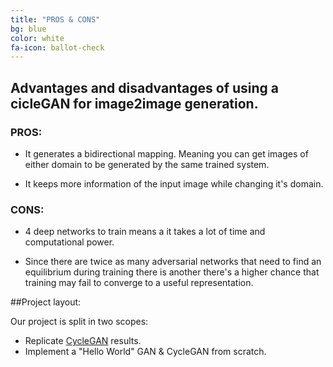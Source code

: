 ```yaml
---
title: "PROS & CONS"
bg: blue
color: white
fa-icon: ballot-check
---
```


## Advantages and disadvantages of using a cicleGAN for image2image generation.

### PROS:

- It generates a bidirectional mapping. Meaning you can get images of either domain to be generated by the same trained system.

- It keeps more information of the input image while changing it's domain.

### CONS:

- 4 deep networks to train means a it takes a lot of time and computational power.

- Since there are twice as many adversarial networks that need to find an equilibrium during training there is another there's a higher chance that training may fail to converge to a useful representation.

##Project layout:

Our project is split in two scopes:

- Replicate [CycleGAN](https://arxiv.org/pdf/1703.10593.pdf) results.
- Implement a "Hello World" GAN & CycleGAN from scratch.